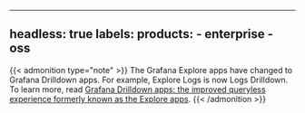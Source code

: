 -----

## headless: true labels: products: - enterprise - oss

{{\< admonition type="note" \>}}
The Grafana Explore apps have changed to Grafana Drilldown apps.
For example, Explore Logs is now Logs Drilldown.
To learn more, read [Grafana Drilldown apps: the improved queryless experience formerly known as the Explore apps](https://grafana.com/blog/2025/02/20/grafana-drilldown-apps-the-improved-queryless-experience-formerly-known-as-the-explore-apps/).
{{\< /admonition \>}}
